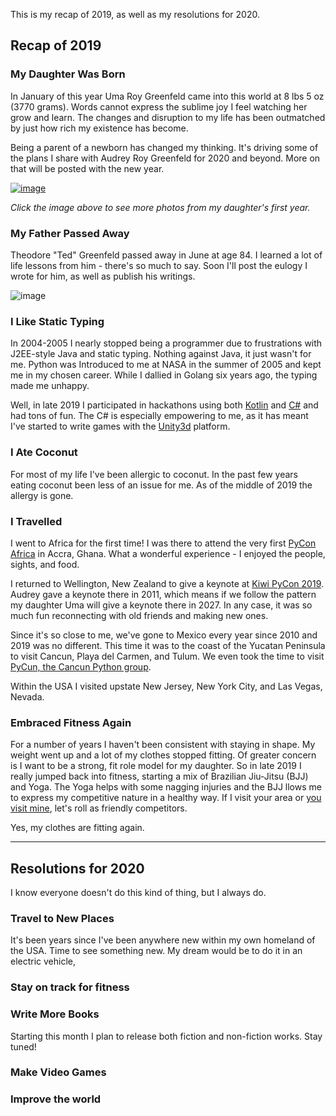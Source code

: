 <!-- ---
date: "2020-01-06"
description: This is my recap of 2019, as well as my resolutions for 2020.
published: false
slug: 2019-recap-2020-resolutions
tags:
  - kotlin
  - hackathon
time_to_read: 10
title: Recap of 2019 and Resolutions for 2020
type: post
--- -->

This is my recap of 2019, as well as my resolutions for 2020.

## Recap of 2019

### My Daughter Was Born

In January of this year Uma Roy Greenfeld came into this world at 8 lbs 5 oz (3770 grams). Words cannot express the sublime joy I feel watching her grow and learn. The changes and disruption to my life has been outmatched by just how rich my existence has become.

Being a parent of a newborn has changed my thinking. It's driving some of the plans I share with Audrey Roy Greenfeld for 2020 and beyond. More on that will be posted with the new year. 

[![image](images/uma_posing_11_months.jpg)](https://photos.app.goo.gl/AeEpQ2vHvve9b5GP6)

*Click the image above to see more photos from my daughter's first year.*


### My Father Passed Away

Theodore "Ted" Greenfeld passed away in June at age 84. I learned a lot of life lessons from him - there's so much to say. Soon I'll post the eulogy I wrote for him, as well as publish his writings.

![image](images/ted-greenfeld-1980s.jpg)

### I Like Static Typing

In 2004-2005 I nearly stopped being a programmer due to frustrations with J2EE-style Java and static typing. Nothing against Java, it just wasn't for me. Python was Introduced to me at NASA in the summer of 2005 and kept me in my chosen career. While I dallied in Golang six years ago, the typing made me unhappy.

Well, in late 2019 I participated in hackathons using both [Kotlin](./thoughts-on-kotlin) and [C#](https://en.wikipedia.org/wiki/C_Sharp_(programming_language)) and had tons of fun. The C# is especially empowering to me, as it has meant I've started to write games with the [Unity3d](https://unity.com/) platform. 

### I Ate Coconut

For most of my life I've been allergic to coconut. In the past few years eating coconut been less of an issue for me. As of the middle of 2019 the allergy is gone.  

### I Travelled

I went to Africa for the first time! I was there to attend the very first [PyCon Africa](https://africa.pycon.org/) in Accra, Ghana. What a wonderful experience - I enjoyed the people, sights, and food.

I returned to Wellington, New Zealand to give a keynote at [Kiwi PyCon 2019](https://python.nz/). Audrey gave a keynote there in 2011, which means if we follow the pattern my daughter Uma will give a keynote there in 2027. In any case, it was so much fun reconnecting with old friends and making new ones. 

Since it's so close to me, we've gone to Mexico every year since 2010 and 2019 was no different. This time it was to the coast of the Yucatan Peninsula to visit Cancun, Playa del Carmen, and Tulum. We even took the time to visit [PyCun, the Cancun Python group](./meeting-python-devs-in-cancun). 

Within the USA I visited upstate New Jersey, New York City, and Las Vegas, Nevada.

### Embraced Fitness Again

For a number of years I haven't been consistent with staying in shape. My weight went up and a lot of my clothes stopped fitting. Of greater concern is I want to be a strong, fit role model for my daughter. So in late 2019 I really jumped back into fitness, starting a mix of Brazilian Jiu-Jitsu (BJJ) and Yoga. The Yoga helps with some nagging injuries and the BJJ llows me to express my competitive nature in a healthy way. If I visit your area or [you visit mine](https://xlvcbmartialarts.com/), let's roll as friendly competitors. 

Yes, my clothes are fitting again.

---

## Resolutions for 2020

I know everyone doesn't do this kind of thing, but I always do.

### Travel to New Places

It's been years since I've been anywhere new within my own homeland of the USA. Time to see something new. My dream would be to do it in an electric vehicle, 


### Stay on track for fitness




### Write More Books

Starting this month I plan to release both fiction and non-fiction works. Stay tuned!

### Make Video Games

### Improve the world